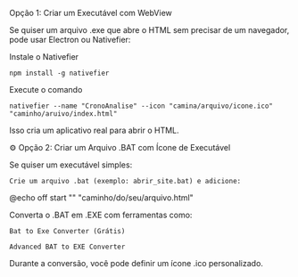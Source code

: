 Opção 1: Criar um Executável com WebView

Se quiser um arquivo .exe que abre o HTML sem precisar de um navegador, pode usar Electron ou Nativefier:

Instale o Nativefier

    npm install -g nativefier

Execute o comando

    nativefier --name "CronoAnalise" --icon "camina/arquivo/icone.ico" "caminho/aruivo/index.html"

Isso cria um aplicativo real para abrir o HTML.

⚙️ Opção 2: Criar um Arquivo .BAT com Ícone de Executável

Se quiser um executável simples:

    Crie um arquivo .bat (exemplo: abrir_site.bat) e adicione:

@echo off
start "" "caminho/do/seu/arquivo.html"

Converta o .BAT em .EXE com ferramentas como:

    Bat to Exe Converter (Grátis)

    Advanced BAT to EXE Converter

Durante a conversão, você pode definir um ícone .ico personalizado.
